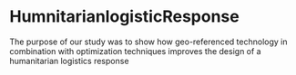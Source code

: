 # HumnitarianlogisticResponse
The purpose of our study was to show how geo-referenced technology in combination with optimization techniques improves the design of a humanitarian logistics response
